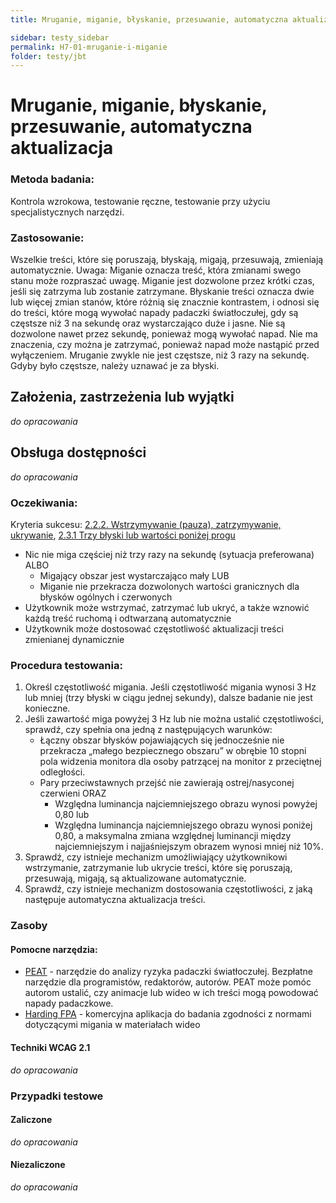 ```yaml
---
title: Mruganie, miganie, błyskanie, przesuwanie, automatyczna aktualizacja

sidebar: testy_sidebar
permalink: H7-01-mruganie-i-miganie
folder: testy/jbt
---
```



# Mruganie, miganie, błyskanie, przesuwanie, automatyczna aktualizacja

### Metoda badania:
Kontrola wzrokowa, testowanie ręczne, testowanie przy użyciu specjalistycznych narzędzi.

### Zastosowanie:
Wszelkie treści, które się poruszają, błyskają, migają, przesuwają, zmieniają automatycznie.
Uwaga: Miganie oznacza treść, która zmianami swego stanu może rozpraszać uwagę. Miganie jest  dozwolone przez krótki czas, jeśli się zatrzyma lub zostanie zatrzymane.
Błyskanie treści oznacza dwie lub więcej zmian stanów, które różnią się znacznie kontrastem, i odnosi się do treści, które mogą wywołać napady padaczki światłoczułej, gdy są częstsze niż 3 na sekundę oraz wystarczająco duże i jasne. Nie są dozwolone nawet przez sekundę, ponieważ mogą wywołać napad. Nie ma znaczenia, czy można je zatrzymać, ponieważ napad może nastąpić przed wyłączeniem. Mruganie zwykle nie jest częstsze, niż 3 razy na sekundę. Gdyby było częstsze, należy uznawać je za błyski.

## Założenia, zastrzeżenia lub wyjątki
_do opracowania_

## Obsługa dostępności
_do opracowania_

### Oczekiwania:
Kryteria sukcesu: [2.2.2. Wstrzymywanie (pauza), zatrzymywanie, ukrywanie](https://wcag.lepszyweb.pl/#pause-stop-hide), [2.3.1 Trzy błyski lub wartości poniżej progu](https://wcag.lepszyweb.pl/#three-flashes-or-below-threshold)
-	Nic nie miga częściej niż trzy razy na sekundę (sytuacja preferowana) ALBO
    - Migający obszar jest wystarczająco mały LUB
    - Miganie nie przekracza dozwolonych wartości granicznych dla błysków ogólnych i czerwonych
-	Użytkownik może wstrzymać, zatrzymać lub ukryć, a także wznowić każdą treść ruchomą i odtwarzaną automatycznie
-	Użytkownik może dostosować częstotliwość aktualizacji treści zmienianej dynamicznie

### Procedura testowania:
1.	Określ częstotliwość migania. Jeśli częstotliwość migania wynosi 3 Hz lub mniej (trzy błyski w ciągu jednej sekundy), dalsze badanie nie jest konieczne.
2.	Jeśli zawartość miga powyżej 3 Hz lub nie można ustalić częstotliwości, sprawdź, czy spełnia ona jedną z następujących warunków:
    - Łączny obszar błysków pojawiających się jednocześnie nie przekracza „małego bezpiecznego obszaru” w obrębie 10 stopni pola widzenia monitora dla osoby patrzącej na monitor z przeciętnej odległości.
    - Pary przeciwstawnych przejść nie zawierają ostrej/nasyconej czerwieni ORAZ
      - Względna luminancja najciemniejszego obrazu wynosi powyżej 0,80 lub
      - Względna luminancja najciemniejszego obrazu wynosi poniżej 0,80, a maksymalna zmiana względnej luminancji między najciemniejszym i najjaśniejszym obrazem wynosi mniej niż 10%.
3.	Sprawdź, czy istnieje mechanizm umożliwiający użytkownikowi wstrzymanie, zatrzymanie lub ukrycie treści, które się poruszają, przesuwają, migają, są aktualizowane automatycznie.
4.	Sprawdź, czy istnieje mechanizm dostosowania częstotliwości, z jaką następuje automatyczna aktualizacja treści.   

### Zasoby

#### Pomocne narzędzia:
-	[PEAT](https://trace.umd.edu/peat) - narzędzie do analizy ryzyka padaczki światłoczułej. Bezpłatne narzędzie dla programistów, redaktorów, autorów. PEAT może pomóc autorom ustalić, czy animacje lub wideo w ich treści mogą powodować napady padaczkowe.
-	[Harding FPA](https://www.hardingfpa.com/) - komercyjna aplikacja do badania zgodności z normami dotyczącymi migania w materiałach wideo  

#### Techniki WCAG 2.1
_do opracowania_

### Przypadki testowe

#### Zaliczone
_do opracowania_

#### Niezaliczone
_do opracowania_
